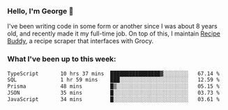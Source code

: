 ### Hello, I'm George 👋

I've been writing code in some form or another since I was about 8 years old, and recently made it my full-time job. On top of this, I maintain [Recipe Buddy](https://github.com/georgegebbett/recipe-buddy), a recipe scraper that interfaces with Grocy.  

<!--
**georgegebbett/georgegebbett** is a ✨ _special_ ✨ repository because its `README.md` (this file) appears on your GitHub profile.

Here are some ideas to get you started:

- 🔭 I’m currently working on ...
- 🌱 I’m currently learning ...
- 👯 I’m looking to collaborate on ...
- 🤔 I’m looking for help with ...
- 💬 Ask me about ...
- 📫 How to reach me: ...
- 😄 Pronouns: ...
- ⚡ Fun fact: ...
-->

### What I've been up to this week:
<!--START_SECTION:waka-->

```txt
TypeScript       10 hrs 37 mins  ████████████████▓░░░░░░░░   67.14 %
SQL              1 hr 59 mins    ███░░░░░░░░░░░░░░░░░░░░░░   12.59 %
Prisma           48 mins         █▒░░░░░░░░░░░░░░░░░░░░░░░   05.15 %
JSON             35 mins         █░░░░░░░░░░░░░░░░░░░░░░░░   03.73 %
JavaScript       34 mins         █░░░░░░░░░░░░░░░░░░░░░░░░   03.61 %
```

<!--END_SECTION:waka-->
